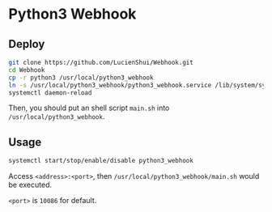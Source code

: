 # Python3 Webhook

## Deploy

```bash
git clone https://github.com/LucienShui/Webhook.git
cd Webhook
cp -r python3 /usr/local/python3_webhook
ln -s /usr/local/python3_webhook/python3_webhook.service /lib/system/system
systemctl daemon-reload
```

Then, you should put an shell script `main.sh` into `/usr/local/python3_webhook`.

## Usage

```bash
systemctl start/stop/enable/disable python3_webhook
```

Access `<address>:<port>`, then `/usr/local/python3_webhook/main.sh` would be executed.

`<port>` is `10086` for default.
